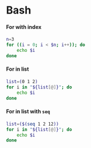 # Bash

#### For with index
```bash
n=3
for ((i = 0; i < $n; i++)); do
    echo $i
done
```

#### For in list
```bash
list=(0 1 2)
for i in "${list[@]}"; do
    echo $i
done
```

#### For in list with `seq`
```bash
list=($(seq 1 2 12))
for i in "${list[@]}"; do
    echo $i
done
```